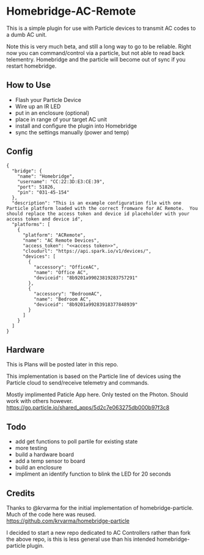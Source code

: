 # Homebridge-AC-Remote

This is a simple plugin for use with Particle devices to transmit AC codes to a dumb AC unit.

Note this is very much beta, and still a long way to go to be reliable.  Right now you can command/control via a particle, but not able to read back telementry.  Homebridge and the particle will become out of sync if you restart homebridge.

## How to Use

* Flash your Particle Device
* Wire up an IR LED
* put in an enclosure (optional)
* place in range of your target AC unit
* install and configure the plugin into Homebridge
* sync the settings manually (power and temp)

## Config

```
{
  "bridge": {
    "name": "Homebridge",
    "username": "CC:22:3D:E3:CE:39",
    "port": 51826,
    "pin": "031-45-154"
  },
  "description": "This is an example configuration file with one Particle platform loaded with the correct fromware for AC Remote.  You should replace the access token and device id placeholder with your access token and device id",
  "platforms": [
    {
      "platform": "ACRemote",
      "name": "AC Remote Devices",
      "access_token": "<<access token>>",
      "cloudurl": "https://api.spark.io/v1/devices/",
      "devices": [
        {
          "accessory": "OfficeAC",
          "name": "Office AC",
          "deviceid": "8b9201a99023819283757291"
        },
        {
          "accessory": "BedroomAC",
          "name": "Bedroom AC",
          "deviceid": "8b9201a99283918377848939"
        }
      ]
    }
  ]
}
```

## Hardware

This is 
Plans will be posted later in this repo.

This implementation is based on the Particle line of devices using the Particle cloud to send/receive telemetry and commands.

Mostly implimented Paticle App here.  Only tested on the Photon.  Should work with others however.
https://go.particle.io/shared_apps/5d2c7e063275db000b97f3c8

## Todo
* add get functions to poll partile for existing state
* more testing
* build a hardware board
* add a temp sensor to board
* build an enclosure
* impliment an identify function to blink the LED for 20 seconds

## Credits
Thanks to @krvarma for the initial implementation of homebridge-particle.  Much of the code here was reused.
https://github.com/krvarma/homebridge-particle

I decided to start a new repo dedicated to AC Controllers rather than fork the above repo, is this is less general use than his intended homebridge-particle plugin.
